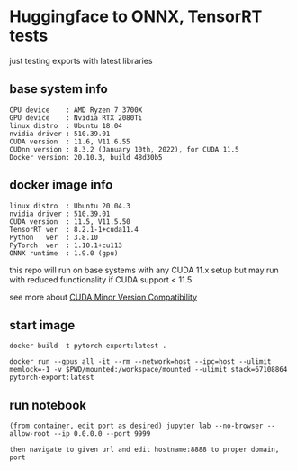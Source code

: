 # Huggingface to ONNX, TensorRT tests

just testing exports with latest libraries

## base system info

```
CPU device    : AMD Ryzen 7 3700X
GPU device    : Nvidia RTX 2080Ti
linux distro  : Ubuntu 18.04
nvidia driver : 510.39.01
CUDA version  : 11.6, V11.6.55
CUDnn version : 8.3.2 (January 10th, 2022), for CUDA 11.5
Docker version: 20.10.3, build 48d30b5
```

## docker image info

```
linux distro  : Ubuntu 20.04.3
nvidia driver : 510.39.01
CUDA version  : 11.5, V11.5.50
TensorRT ver  : 8.2.1-1+cuda11.4
Python   ver  : 3.8.10
PyTorch  ver  : 1.10.1+cu113
ONNX runtime  : 1.9.0 (gpu)
```

this repo will run on base systems with any CUDA 11.x setup but may run with reduced functionality if CUDA support < 11.5

see more about [CUDA Minor Version Compatibility](https://docs.nvidia.com/deploy/cuda-compatibility/#minor-version-compatibility)

## start image

```
docker build -t pytorch-export:latest .

docker run --gpus all -it --rm --network=host --ipc=host --ulimit memlock=-1 -v $PWD/mounted:/workspace/mounted --ulimit stack=67108864 pytorch-export:latest
```

## run notebook

```
(from container, edit port as desired) jupyter lab --no-browser --allow-root --ip 0.0.0.0 --port 9999

then navigate to given url and edit hostname:8888 to proper domain, port
```
